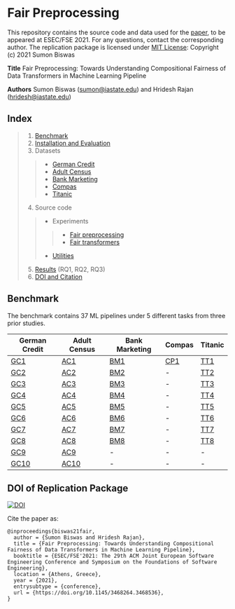 # Fair Preprocessing
This repository contains the source code and data used for the [paper](/fair-preprocessing-paper.pdf), to be appeared at ESEC/FSE 2021. For any questions, contact the corresponding author. The replication package is licensed under [MIT License](/LICENSE): Copyright (c) 2021 Sumon Biswas

**Title** Fair Preprocessing: Towards Understanding Compositional Fairness of Data Transformers in Machine Learning Pipeline

**Authors** Sumon Biswas (sumon@iastate.edu) and Hridesh Rajan (hridesh@iastate.edu)

## Index
> 1. [Benchmark](#benchmark)
> 2. [Installation and Evaluation](/INSTALL.md)
> 3. Datasets
  >> * [German Credit](data/german)
  >> * [Adult Census](data/adult)
  >> * [Bank Marketing](data/bank)
  >> * [Compas](data/compas)
  >> * [Titanic](data/titanic)
> 4. Source code
  >> * Experiments
  >>> + [Fair preprocessing](src/fair-preprocessing)
  >>> + [Fair transformers](src/fair-transformers)
  >> * [Utilities](utils/)
>  5. [Results](res/) (RQ1, RQ2, RQ3)
>  6. [DOI and Citation](#doi-of-replication-package)


## Benchmark
The benchmark contains 37 ML pipelines under 5 different tasks from three prior studies.

| German Credit | Adult Census | Bank Marketing | Compas | Titanic |
|---------------|--------------|----------------|--------|---------|
| [GC1](benchmark/german/GC1.py) | [AC1](benchmark/adult/AC1.py) | [BM1](benchmark/bank/BM1.py) | [CP1](benchmark/compas/CP1.py) | [TT1](benchmark/titanic/TT1.py) |
| [GC2](benchmark/german/GC2.py) | [AC2](benchmark/adult/AC2.py) | [BM2](benchmark/bank/BM2.py) | - | [TT2](benchmark/titanic/TT2.py) |
| [GC3](benchmark/german/GC3.py) | [AC3](benchmark/adult/AC3.py) | [BM3](benchmark/bank/BM3.py) | - | [TT3](benchmark/titanic/TT3.py) |
| [GC4](benchmark/german/GC4.py) | [AC4](benchmark/adult/AC4.py) | [BM4](benchmark/bank/BM4.py) | - | [TT4](benchmark/titanic/TT4.py) |
| [GC5](benchmark/german/GC5.py) | [AC5](benchmark/adult/AC5.py) | [BM5](benchmark/bank/BM5.py) | - | [TT5](benchmark/titanic/TT5.py) |
| [GC6](benchmark/german/GC6.py) | [AC6](benchmark/adult/AC6.py) | [BM6](benchmark/bank/BM6.py) | - | [TT6](benchmark/titanic/TT6.py) |
| [GC7](benchmark/german/GC7.py) | [AC7](benchmark/adult/AC7.py) | [BM7](benchmark/bank/BM7.py) | - | [TT7](benchmark/titanic/TT7.py) |
| [GC8](benchmark/german/GC8.py) | [AC8](benchmark/adult/AC8.py) | [BM8](benchmark/bank/BM8.py) | - | [TT8](benchmark/titanic/TT8.py) |
| [GC9](benchmark/german/GC9.py) | [AC9](benchmark/adult/AC9.py) | - | - | - |
| [GC10](benchmark/german/GC10.py) | [AC10](benchmark/adult/AC10.py) | - | - | - |

## DOI of Replication Package
[![DOI](https://zenodo.org/badge/371777846.svg)](https://zenodo.org/badge/latestdoi/371777846)

Cite the paper as:

```
@inproceedings{biswas21fair,
  author = {Sumon Biswas and Hridesh Rajan},
  title = {Fair Preprocessing: Towards Understanding Compositional Fairness of Data Transformers in Machine Learning Pipeline},
  booktitle = {ESEC/FSE'2021: The 29th ACM Joint European Software Engineering Conference and Symposium on the Foundations of Software Engineering},
  location = {Athens, Greece},
  year = {2021},
  entrysubtype = {conference},
  url = {https://doi.org/10.1145/3468264.3468536},
}
```
